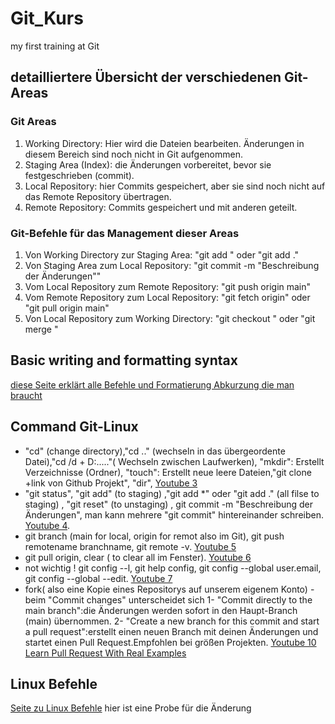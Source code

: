 # Git_Kurs
my first training at Git
## detailliertere Übersicht der verschiedenen Git-Areas
### Git Areas
1. Working Directory: Hier wird die Dateien bearbeiten. Änderungen in diesem Bereich sind noch nicht in Git aufgenommen.
2. Staging Area (Index): die Änderungen vorbereitet, bevor sie festgeschrieben (commit).
3. Local Repository: hier Commits gespeichert, aber sie sind noch nicht auf das Remote Repository übertragen.
4. Remote Repository: Commits gespeichert und mit anderen geteilt.
### Git-Befehle für das Management dieser Areas
1. Von Working Directory zur Staging Area: "git add <datei>" oder "git add ."
2. Von Staging Area zum Local Repository: "git commit -m "Beschreibung der Änderungen""
3. Vom Local Repository zum Remote Repository: "git push origin main"
4. Vom Remote Repository zum Local Repository: "git fetch origin" oder "git pull origin main"
5. Von Local Repository zum Working Directory: "git checkout <branch>" oder "git merge <branch>"
   
## Basic writing and formatting syntax
[diese Seite erklärt alle Befehle und Formatierung Abkurzung die man braucht ](https://docs.github.com/de/get-started/writing-on-github/getting-started-with-writing-and-formatting-on-github/basic-writing-and-formatting-syntax)
## Command Git-Linux
- "cd" (change directory),"cd .." (wechseln in das übergeordente Datei),"cd /d + D:\....."( Wechseln zwischen Laufwerken), "mkdir": Erstellt Verzeichnisse (Ordner), "touch": Erstellt neue leere Dateien,"git clone +link von Github Projekt", "dir",  [Youtube 3](https://www.youtube.com/watch?v=NZ4U9OZdtxk&list=PLDoPjvoNmBAw4eOj58MZPakHjaO3frVMF&index=3)
- "git status", "git add" (to staging) ,"git add *" oder "git add ." (all filse to staging) ,  "git reset" (to unstaging) , git commit -m "Beschreibung der Änderungen", man kann mehrere "git commit" hintereinander schreiben. [Youtube 4](https://www.youtube.com/watch?v=_ahnJcHuBW4&list=PLDoPjvoNmBAw4eOj58MZPakHjaO3frVMF&index=4).
- git branch (main for local, origin for remot also im Git), git push remotename branchname, git remote -v. [Youtube 5](https://www.youtube.com/watch?v=G_NcIuspY4E&list=PLDoPjvoNmBAw4eOj58MZPakHjaO3frVMF&index=5)
- git pull origin, clear ( to clear all im Fenster). [Youtube 6](https://www.youtube.com/watch?v=VP3c8ExvOP0&list=PLDoPjvoNmBAw4eOj58MZPakHjaO3frVMF&index=6)
- not wichtig ! git config --l,  git help config, git config  --global user.email, git config  --global --edit. [Youtube 7](https://www.youtube.com/watch?v=NWnWIpoFVyU&list=PLDoPjvoNmBAw4eOj58MZPakHjaO3frVMF&index=7)
- fork( also  eine Kopie eines Repositorys auf unserem eigenem Konto)
-beim "Commit changes" unterscheidet sich 1- "Commit directly to the main branch":die Änderungen werden sofort in den Haupt-Branch (main) übernommen.
2- "Create a new branch for this commit and start a pull request":erstellt einen neuen Branch mit deinen Änderungen und startet einen Pull Request.Empfohlen bei größen Projekten.
[Youtube 10 Learn Pull Request With Real Examples](https://www.youtube.com/watch?v=n43bagVuJPU&list=PLDoPjvoNmBAw4eOj58MZPakHjaO3frVMF&index=10)

## Linux Befehle 
[Seite zu Linux Befehle](https://www.linuxbefehle.de)
 hier ist eine Probe für die Änderung